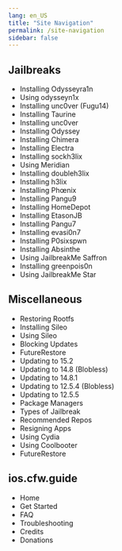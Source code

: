 ```yaml
---
lang: en_US
title: "Site Navigation"
permalink: /site-navigation
sidebar: false
---
```


## Jailbreaks

+ <router-link to="/installing-odysseyra1n">Installing Odysseyra1n</router-link>
+ <router-link to="/using-odysseyn1x">Using odysseyn1x</router-link>
+ <router-link to="/installing-unc0ver-fugu14">Installing unc0ver (Fugu14)</router-link>
+ <router-link to="/installing-taurine">Installing Taurine</router-link>
+ <router-link to="/installing-unc0ver">Installing unc0ver</router-link>
+ <router-link to="/installing-odyssey">Installing Odyssey</router-link>
+ <router-link to="/installing-chimera">Installing Chimera</router-link>
+ <router-link to="/installing-electra">Installing Electra</router-link>
+ <router-link to="/installing-sockh3lix">Installing sockh3lix</router-link>
+ <router-link to="/using-meridian">Using Meridian</router-link>
+ <router-link to="/installing-doubleh3lix">Installing doubleh3lix</router-link>
+ <router-link to="/installing-h3lix">Installing h3lix</router-link>
+ <router-link to="/installing-phoenix">Installing Phœnix</router-link>
+ <router-link to="/installing-pangu933">Installing Pangu9</router-link>
+ <router-link to="/installing-homedepot">Installing HomeDepot</router-link>
+ <router-link to="/installing-etasonjb">Installing EtasonJB</router-link>
+ <router-link to="/installing-pangu7">Installing Pangu7</router-link>
+ <router-link to="/installing-evasi0n7">Installing evasi0n7</router-link>
+ <router-link to="/installing-p0sixspwn">Installing P0sixspwn</router-link>
+ <router-link to="/installing-absinthe">Installing Absinthe</router-link>
+ <router-link to="/using-jailbreakme-saffron">Using JailbreakMe Saffron</router-link>
+ <router-link to="/installing-greenpois0n">Installing greenpois0n</router-link>
+ <router-link to="/using-jailbreakme-star">Using JailbreakMe Star</router-link>

## Miscellaneous

+ <router-link to="/restoring-rootfs">Restoring Rootfs</router-link>
+ <router-link to="/installing-sileo">Installing Sileo</router-link>
+ <router-link to="/using-sileo">Using Sileo</router-link>
+ <router-link to="/blocking-updates">Blocking Updates</router-link>
+ <router-link to="/futurerestore">FutureRestore</router-link>
+ <router-link to="/updating-to-15-2">Updating to 15.2</router-link>
+ <router-link to="/updating-to-14-8-(blobless)">Updating to 14.8 (Blobless)</router-link>
+ <router-link to="/updating-to-14-8-1">Updating to 14.8.1</router-link>
+ <router-link to="/updating-to-12-5-4-(blobless)">Updating to 12.5.4 (Blobless)</router-link>
+ <router-link to="/updating-to-12-5-5">Updating to 12.5.5</router-link>
+ <router-link to="/package-managers">Package Managers</router-link>
+ <router-link to="/types-of-jailbreak">Types of Jailbreak</router-link>
+ <router-link to="/recommended-repos">Recommended Repos</router-link>
+ <router-link to="/resigning-apps">Resigning Apps</router-link>
+ <router-link to="/using-cydia">Using Cydia</router-link>
+ <router-link to="/using-coolbooter">Using Coolbooter</router-link>
+ <router-link to="/futurerestore-help">FutureRestore</router-link>

## ios.cfw.guide

+ <router-link to="/">Home</router-link>
+ <router-link to="/get-started">Get Started</router-link>
+ <router-link to="/faq">FAQ</router-link>
+ <router-link to="/troubleshooting">Troubleshooting</router-link>
+ <router-link to="/credits">Credits</router-link>
+ <router-link to="/donations">Donations</router-link>
